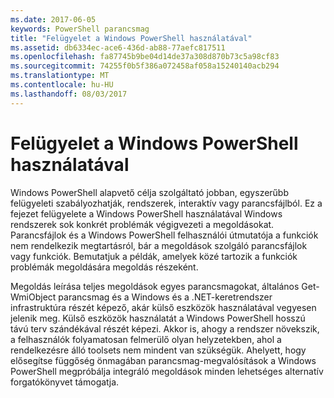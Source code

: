 ```yaml
---
ms.date: 2017-06-05
keywords: PowerShell parancsmag
title: "Felügyelet a Windows PowerShell használatával"
ms.assetid: db6334ec-ace6-436d-ab88-77aefc817511
ms.openlocfilehash: fa87745b9be04d14de37a308d870b73c5a98cf83
ms.sourcegitcommit: 74255f0b5f386a072458af058a15240140acb294
ms.translationtype: MT
ms.contentlocale: hu-HU
ms.lasthandoff: 08/03/2017
---
```

# <a name="using-windows-powershell-for-administration"></a>Felügyelet a Windows PowerShell használatával
Windows PowerShell alapvető célja szolgáltató jobban, egyszerűbb felügyeleti szabályozhatják, rendszerek, interaktív vagy parancsfájlból. Ez a fejezet felügyelete a Windows PowerShell használatával Windows rendszerek sok konkrét problémák végigvezeti a megoldásokat. Parancsfájlok és a Windows PowerShell felhasználói útmutatója a funkciók nem rendelkezik megtartásról, bár a megoldások szolgáló parancsfájlok vagy funkciók. Bemutatjuk a példák, amelyek közé tartozik a funkciók problémák megoldására megoldás részeként.

Megoldás leírása teljes megoldások egyes parancsmagokat, általános Get-WmiObject parancsmag és a Windows és a .NET-keretrendszer infrastruktúra részét képező, akár külső eszközök használatával vegyesen jelenik meg. Külső eszközök használatát a Windows PowerShell hosszú távú terv szándékával részét képezi. Akkor is, ahogy a rendszer növekszik, a felhasználók folyamatosan felmerülő olyan helyzetekben, ahol a rendelkezésre álló toolsets nem mindent van szükségük. Ahelyett, hogy elősegítse függőség önmagában parancsmag-megvalósítások a Windows PowerShell megpróbálja integráló megoldások minden lehetséges alternatív forgatókönyvet támogatja.


